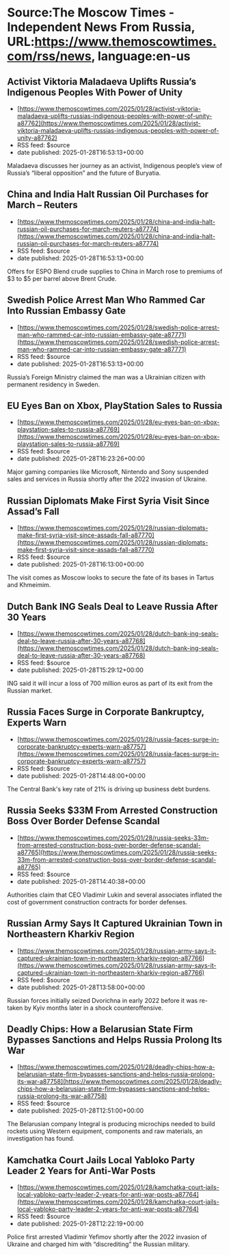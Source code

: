 # Source:The Moscow Times - Independent News From Russia, URL:https://www.themoscowtimes.com/rss/news, language:en-us

## Activist Viktoria Maladaeva Uplifts Russia’s Indigenous Peoples With Power of Unity
 - [https://www.themoscowtimes.com/2025/01/28/activist-viktoria-maladaeva-uplifts-russias-indigenous-peoples-with-power-of-unity-a87762](https://www.themoscowtimes.com/2025/01/28/activist-viktoria-maladaeva-uplifts-russias-indigenous-peoples-with-power-of-unity-a87762)
 - RSS feed: $source
 - date published: 2025-01-28T16:53:13+00:00

Maladaeva discusses her journey as an activist, Indigenous people’s view of Russia’s “liberal opposition” and the future of Buryatia.

## China and India Halt Russian Oil Purchases for March – Reuters
 - [https://www.themoscowtimes.com/2025/01/28/china-and-india-halt-russian-oil-purchases-for-march-reuters-a87774](https://www.themoscowtimes.com/2025/01/28/china-and-india-halt-russian-oil-purchases-for-march-reuters-a87774)
 - RSS feed: $source
 - date published: 2025-01-28T16:53:13+00:00

Offers for ESPO Blend crude supplies to China in March rose to premiums of $3 to $5 per barrel above Brent Crude.

## Swedish Police Arrest Man Who Rammed Car Into Russian Embassy Gate
 - [https://www.themoscowtimes.com/2025/01/28/swedish-police-arrest-man-who-rammed-car-into-russian-embassy-gate-a87771](https://www.themoscowtimes.com/2025/01/28/swedish-police-arrest-man-who-rammed-car-into-russian-embassy-gate-a87771)
 - RSS feed: $source
 - date published: 2025-01-28T16:53:13+00:00

Russia’s Foreign Ministry claimed the man was a Ukrainian citizen with permanent residency in Sweden.

## EU Eyes Ban on Xbox, PlayStation Sales to Russia
 - [https://www.themoscowtimes.com/2025/01/28/eu-eyes-ban-on-xbox-playstation-sales-to-russia-a87769](https://www.themoscowtimes.com/2025/01/28/eu-eyes-ban-on-xbox-playstation-sales-to-russia-a87769)
 - RSS feed: $source
 - date published: 2025-01-28T16:23:26+00:00

Major gaming companies like Microsoft, Nintendo and Sony suspended sales and services in Russia shortly after the 2022 invasion of Ukraine.

## Russian Diplomats Make First Syria Visit Since Assad’s Fall
 - [https://www.themoscowtimes.com/2025/01/28/russian-diplomats-make-first-syria-visit-since-assads-fall-a87770](https://www.themoscowtimes.com/2025/01/28/russian-diplomats-make-first-syria-visit-since-assads-fall-a87770)
 - RSS feed: $source
 - date published: 2025-01-28T16:13:00+00:00

The visit comes as Moscow looks to secure the fate of its bases in Tartus and Khmeimim.

## Dutch Bank ING Seals Deal to Leave Russia After 30 Years
 - [https://www.themoscowtimes.com/2025/01/28/dutch-bank-ing-seals-deal-to-leave-russia-after-30-years-a87768](https://www.themoscowtimes.com/2025/01/28/dutch-bank-ing-seals-deal-to-leave-russia-after-30-years-a87768)
 - RSS feed: $source
 - date published: 2025-01-28T15:29:12+00:00

ING said it will incur a loss of 700 million euros as part of its exit from the Russian market.

## Russia Faces Surge in Corporate Bankruptcy, Experts Warn
 - [https://www.themoscowtimes.com/2025/01/28/russia-faces-surge-in-corporate-bankruptcy-experts-warn-a87757](https://www.themoscowtimes.com/2025/01/28/russia-faces-surge-in-corporate-bankruptcy-experts-warn-a87757)
 - RSS feed: $source
 - date published: 2025-01-28T14:48:00+00:00

The Central Bank's key rate of 21% is driving up business debt burdens.

## Russia Seeks $33M From Arrested Construction Boss Over Border Defense Scandal
 - [https://www.themoscowtimes.com/2025/01/28/russia-seeks-33m-from-arrested-construction-boss-over-border-defense-scandal-a87765](https://www.themoscowtimes.com/2025/01/28/russia-seeks-33m-from-arrested-construction-boss-over-border-defense-scandal-a87765)
 - RSS feed: $source
 - date published: 2025-01-28T14:40:38+00:00

Authorities claim that CEO Vladimir Lukin and several associates inflated the cost of government construction contracts for border defenses.

## Russian Army Says It Captured Ukrainian Town in Northeastern Kharkiv Region
 - [https://www.themoscowtimes.com/2025/01/28/russian-army-says-it-captured-ukrainian-town-in-northeastern-kharkiv-region-a87766](https://www.themoscowtimes.com/2025/01/28/russian-army-says-it-captured-ukrainian-town-in-northeastern-kharkiv-region-a87766)
 - RSS feed: $source
 - date published: 2025-01-28T13:58:00+00:00

Russian forces initially seized Dvorichna in early 2022 before it was re-taken by Kyiv months later in a shock counteroffensive.

## Deadly Chips: How a Belarusian State Firm Bypasses Sanctions and Helps Russia Prolong Its War
 - [https://www.themoscowtimes.com/2025/01/28/deadly-chips-how-a-belarusian-state-firm-bypasses-sanctions-and-helps-russia-prolong-its-war-a87758](https://www.themoscowtimes.com/2025/01/28/deadly-chips-how-a-belarusian-state-firm-bypasses-sanctions-and-helps-russia-prolong-its-war-a87758)
 - RSS feed: $source
 - date published: 2025-01-28T12:51:00+00:00

The Belarusian company Integral is producing microchips needed to build rockets using Western equipment, components and raw materials, an investigation has found.

## Kamchatka Court Jails Local Yabloko Party Leader 2 Years for Anti-War Posts
 - [https://www.themoscowtimes.com/2025/01/28/kamchatka-court-jails-local-yabloko-party-leader-2-years-for-anti-war-posts-a87764](https://www.themoscowtimes.com/2025/01/28/kamchatka-court-jails-local-yabloko-party-leader-2-years-for-anti-war-posts-a87764)
 - RSS feed: $source
 - date published: 2025-01-28T12:22:19+00:00

Police first arrested Vladimir Yefimov shortly after the 2022 invasion of Ukraine and charged him with “discrediting” the Russian military.

